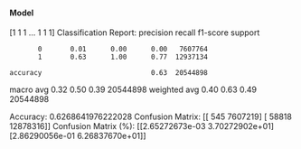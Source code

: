 #### Model
[1 1 1 ... 1 1 1]
Classification Report:
              precision    recall  f1-score   support

           0       0.01      0.00      0.00   7607764
           1       0.63      1.00      0.77  12937134

    accuracy                           0.63  20544898
   macro avg       0.32      0.50      0.39  20544898
weighted avg       0.40      0.63      0.49  20544898

Accuracy: 0.6268641976222028
Confusion Matrix:
[[     545  7607219]
 [   58818 12878316]]
Confusion Matrix (%):
[[2.65272673e-03 3.70272902e+01]
 [2.86290056e-01 6.26837670e+01]]
